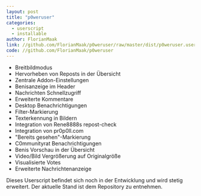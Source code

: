 ```yaml
---
layout: post
title: "p0weruser"
categories:
  - userscript
  - installable
author: FlorianMaak
link: //github.com/FlorianMaak/p0weruser/raw/master/dist/p0weruser.user.js
code: //github.com/FlorianMaak/p0weruser
---
```

- Breitbildmodus
- Hervorheben von Reposts in der Übersicht
- Zentrale Addon-Einstellungen
- Benisanzeige im Header
- Nachrichten Schnellzugriff
- Erweiterte Kommentare
- Desktop Benachrichtigungen
- Filter-Markierung
- Texterkennung in Bildern
- Integration von Rene8888s repost-check
- Integration von pr0p0ll.com
- "Bereits gesehen"-Markierung
- C0mmunityrat Benachrichtigungen
- Benis Vorschau in der Übersicht
- Video/Bild Vergrößerung auf Originalgröße
- Visualisierte Votes
- Erweiterte Nachrichtenanzeige

Dieses Userscript befindet sich noch in der Entwicklung und wird stetig erweitert.
Der aktuelle Stand ist dem Repository zu entnehmen.
